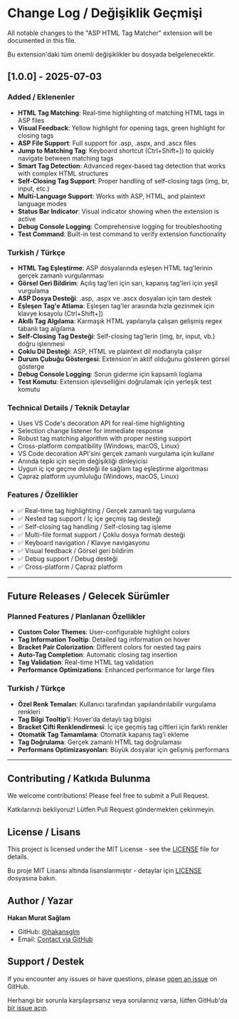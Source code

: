# Change Log / Değişiklik Geçmişi

All notable changes to the "ASP HTML Tag Matcher" extension will be documented in this file.

Bu extension'daki tüm önemli değişiklikler bu dosyada belgelenecektir.

## [1.0.0] - 2025-07-03

### Added / Eklenenler
- **HTML Tag Matching**: Real-time highlighting of matching HTML tags in ASP files
- **Visual Feedback**: Yellow highlight for opening tags, green highlight for closing tags  
- **ASP File Support**: Full support for .asp, .aspx, and .ascx files
- **Jump to Matching Tag**: Keyboard shortcut (Ctrl+Shift+]) to quickly navigate between matching tags
- **Smart Tag Detection**: Advanced regex-based tag detection that works with complex HTML structures
- **Self-Closing Tag Support**: Proper handling of self-closing tags (img, br, input, etc.)
- **Multi-Language Support**: Works with ASP, HTML, and plaintext language modes
- **Status Bar Indicator**: Visual indicator showing when the extension is active
- **Debug Console Logging**: Comprehensive logging for troubleshooting
- **Test Command**: Built-in test command to verify extension functionality

### Turkish / Türkçe
- **HTML Tag Eşleştirme**: ASP dosyalarında eşleşen HTML tag'lerinin gerçek zamanlı vurgulanması
- **Görsel Geri Bildirim**: Açılış tag'leri için sarı, kapanış tag'leri için yeşil vurgulama
- **ASP Dosya Desteği**: .asp, .aspx ve .ascx dosyaları için tam destek
- **Eşleşen Tag'e Atlama**: Eşleşen tag'ler arasında hızla gezinmek için klavye kısayolu (Ctrl+Shift+])
- **Akıllı Tag Algılama**: Karmaşık HTML yapılarıyla çalışan gelişmiş regex tabanlı tag algılama
- **Self-Closing Tag Desteği**: Self-closing tag'lerin (img, br, input, vb.) doğru işlenmesi
- **Çoklu Dil Desteği**: ASP, HTML ve plaintext dil modlarıyla çalışır
- **Durum Çubuğu Göstergesi**: Extension'ın aktif olduğunu gösteren görsel gösterge
- **Debug Console Logging**: Sorun giderme için kapsamlı loglama
- **Test Komutu**: Extension işlevselliğini doğrulamak için yerleşik test komutu

### Technical Details / Teknik Detaylar
- Uses VS Code's decoration API for real-time highlighting
- Selection change listener for immediate response
- Robust tag matching algorithm with proper nesting support
- Cross-platform compatibility (Windows, macOS, Linux)
- VS Code decoration API'sini gerçek zamanlı vurgulama için kullanır
- Anında tepki için seçim değişikliği dinleyicisi
- Uygun iç içe geçme desteği ile sağlam tag eşleştirme algoritması
- Çapraz platform uyumluluğu (Windows, macOS, Linux)

### Features / Özellikler
- ✅ Real-time tag highlighting / Gerçek zamanlı tag vurgulama
- ✅ Nested tag support / İç içe geçmiş tag desteği
- ✅ Self-closing tag handling / Self-closing tag işleme
- ✅ Multi-file format support / Çoklu dosya formatı desteği
- ✅ Keyboard navigation / Klavye navigasyonu
- ✅ Visual feedback / Görsel geri bildirim
- ✅ Debug support / Debug desteği
- ✅ Cross-platform / Çapraz platform

---

## Future Releases / Gelecek Sürümler

### Planned Features / Planlanan Özellikler
- **Custom Color Themes**: User-configurable highlight colors
- **Tag Information Tooltip**: Detailed tag information on hover
- **Bracket Pair Colorization**: Different colors for nested tag pairs
- **Auto-Tag Completion**: Automatic closing tag insertion
- **Tag Validation**: Real-time HTML tag validation
- **Performance Optimizations**: Enhanced performance for large files

### Turkish / Türkçe
- **Özel Renk Temaları**: Kullanıcı tarafından yapılandırılabilir vurgulama renkleri
- **Tag Bilgi Tooltip'i**: Hover'da detaylı tag bilgisi
- **Bracket Çifti Renklendirmesi**: İç içe geçmiş tag çiftleri için farklı renkler
- **Otomatik Tag Tamamlama**: Otomatik kapanış tag'i ekleme
- **Tag Doğrulama**: Gerçek zamanlı HTML tag doğrulaması
- **Performans Optimizasyonları**: Büyük dosyalar için gelişmiş performans

---

## Contributing / Katkıda Bulunma

We welcome contributions! Please feel free to submit a Pull Request.

Katkılarınızı bekliyoruz! Lütfen Pull Request göndermekten çekinmeyin.

## License / Lisans

This project is licensed under the MIT License - see the [LICENSE](LICENSE) file for details.

Bu proje MIT Lisansı altında lisanslanmıştır - detaylar için [LICENSE](LICENSE) dosyasına bakın.

## Author / Yazar

**Hakan Murat Sağlam**
- GitHub: [@hakansglm](https://github.com/hakansglm)
- Email: [Contact via GitHub](https://github.com/hakansglm)

## Support / Destek

If you encounter any issues or have questions, please [open an issue](https://github.com/hakansglm/asp-html-tag-matcher/issues) on GitHub.

Herhangi bir sorunla karşılaşırsanız veya sorularınız varsa, lütfen GitHub'da [bir issue açın](https://github.com/hakansglm/asp-html-tag-matcher/issues).
